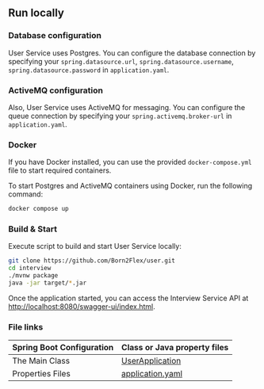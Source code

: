 ## Run locally

### Database configuration

User Service uses Postgres. You can configure the database connection by specifying your `spring.datasource.url`,
`spring.datasource.username`, `spring.datasource.password` in `application.yaml`.

### ActiveMQ configuration

Also, User Service uses ActiveMQ for messaging. You can configure the queue connection by specifying your `spring.activemq.broker-url` in `application.yaml`.

### Docker 

If you have Docker installed, you can use the provided `docker-compose.yml` file to start required containers.

To start Postgres and ActiveMQ containers using Docker, run the following command:

```bash
docker compose up
```

### Build & Start

Execute script to build and start User Service locally:
```bash
git clone https://github.com/Born2Flex/user.git
cd interview
./mvnw package
java -jar target/*.jar
```
Once the application started, you can access the Interview Service API at <http://localhost:8080/swagger-ui/index.html>.

### File links
|Spring Boot Configuration | Class or Java property files                                                                 |
|--------------------------|----------------------------------------------------------------------------------------------|
|The Main Class | [UserApplication](src/main/java/ua/edu/internship/user/UserApplication.java) |
|Properties Files | [application.yaml](src/main/resources/application.yaml)                                      |
